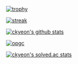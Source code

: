 [![trophy](https://github-profile-trophy.vercel.app/?username=ckyeon&theme=chalk&row=2&column=5&rank=-B,-C)](https://github.com/ryo-ma/github-profile-trophy)

[![streak](https://github-readme-streak-stats.herokuapp.com/?user=ckyeon&theme=calm)](https://github.com/ckyeon)

[![ckyeon's github stats](https://github-readme-stats.vercel.app/api?username=ckyeon&show_icons=true&theme=dracula&count_private=true)](https://github.com/ckyeon)

[![opgc](https://api.opgc.me/githubs/users/ckyeon/tag/?theme=dracula)](https://opgc.me/#/users/ckyeon)

[![ckyeon's solved.ac stats](https://github-readme-solvedac.hyp3rflow.vercel.app/api/?handle=ckyeon)](https://solved.ac/profile/ckyeon)
